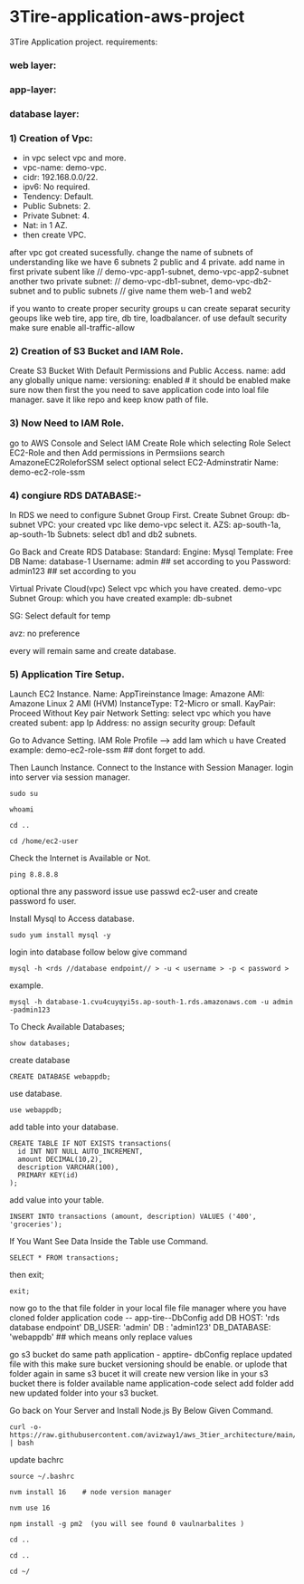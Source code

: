 #                                                    3Tire-application-aws-project

3Tire Application project.
requirements:
### web layer:   
### app-layer:
### database layer: 

### 1) Creation of Vpc:
- in vpc select vpc and more.
- vpc-name: demo-vpc.
- cidr: 192.168.0.0/22.
- ipv6: No required.
- Tendency: Default.
- Public Subnets: 2.
- Private Subnet: 4.
- Nat: in 1 AZ.
- then create VPC.


after vpc got created sucessfully.
change the name of subnets of understanding
like we have 6 subnets 2 public and 4 private.
add name in first private subent like //  demo-vpc-app1-subnet, demo-vpc-app2-subnet
another two private subnet: // demo-vpc-db1-subnet, demo-vpc-db2-subnet 
and to public subnets // give name them web-1 and web2

if you wanto to create proper security groups u can create separat security geoups like web tire, app tire, db tire, loadbalancer.
of use default security make sure enable all-traffic-allow


### 2) Creation of S3 Bucket and IAM Role.
Create S3 Bucket With Default Permissions and Public Access.
name: add any globally unique name:
versioning: enabled # it should be enabled make sure
now then first the you need to save application code into loal file manager. save it like repo and keep know path of file.

### 3) Now Need to IAM Role.
go to AWS Console and Select IAM Create Role which selecting Role Select EC2-Role and then Add permissions 
in Permsiions search AmazoneEC2RoleforSSM select optional select EC2-Adminstratir 
Name: demo-ec2-role-ssm

### 4) congiure RDS DATABASE:-
In RDS we need to configure Subnet Group First.
Create Subnet Group: db-subnet
VPC: your created vpc like demo-vpc select it.
AZS: ap-south-1a, ap-south-1b
Subnets: select db1 and db2 subnets.

Go Back and Create RDS Database:
Standard:
Engine: Mysql
Template: Free 
DB Name: database-1
Username: admin       ## set according to you
Password:  admin123  ## set according to you

Virtual Private Cloud(vpc)
Select vpc which you have created.  demo-vpc
Subnet Group: which you have created  example: db-subnet

SG: Select default for temp 

avz: no preference

every will remain same and create database.

### 5) Application Tire Setup.
Launch EC2 Instance.
Name: AppTireinstance
Image: Amazone 
AMI: Amazone Linux 2 AMI (HVM)
InstanceType: T2-Micro or small.
KayPair: Proceed Without Key pair
Network Setting:  select vpc which you have created 
subent: app
Ip Address: no assign 
security group: Default 


Go to Advance Setting.
IAM Role Profile  --> add Iam which u have Created  example: demo-ec2-role-ssm   ## dont forget to add.

Then Launch Instance.
Connect to the Instance with Session Manager.
login into server via session manager.
```
sudo su
```
```
whoami
```
```
cd ..
```
```
cd /home/ec2-user
```
Check the Internet is Available or Not.
```
ping 8.8.8.8
```
optional thre any password issue use passwd ec2-user and create password fo user.

Install Mysql to Access database.
```
sudo yum install mysql -y 

```

login into database follow below give command

```
mysql -h <rds //database endpoint// > -u < username > -p < password >

```
example.
```
mysql -h database-1.cvu4cuyqyi5s.ap-south-1.rds.amazonaws.com -u admin -padmin123
```

To Check Available Databases;
```
show databases;  
```
create database
```
CREATE DATABASE webappdb;

```

use database.
```
use webappdb;
```

add table into your database.
```
CREATE TABLE IF NOT EXISTS transactions(
  id INT NOT NULL AUTO_INCREMENT, 
  amount DECIMAL(10,2), 
  description VARCHAR(100), 
  PRIMARY KEY(id)
);

```

add value into your table.
```
INSERT INTO transactions (amount, description) VALUES ('400', 'groceries');

```

If You Want See Data Inside the Table use Command.
```
SELECT * FROM transactions;
```

then exit;
```
exit;
```

now go to the that file folder in your local file file manager where you have cloned 
folder application code -- app-tire--DbConfig
add DB HOST: 'rds database endpoint'
DB_USER: 'admin'
DB : 'admin123'
DB_DATABASE: 'webappdb'   ## which means only replace values

go s3 bucket do same path application - apptire- dbConfig replace updated file with this make sure bucket versioning should be enable.
or uplode that folder again in same s3 bucet it will create new version like in your s3 bucket there is folder available name application-code
select add folder add new updated folder into your s3 bucket.

Go back on Your Server and Install Node.js By Below Given Command.

```
curl -o- https://raw.githubusercontent.com/avizway1/aws_3tier_architecture/main/install.sh | bash
```
update bachrc
```
source ~/.bashrc
```
```
nvm install 16    # node version manager
```
```
nvm use 16
```
```
npm install -g pm2  (you will see found 0 vaulnarbalites )
```
```
cd ..
```
```
cd ..
```
```
cd ~/
```



```





















